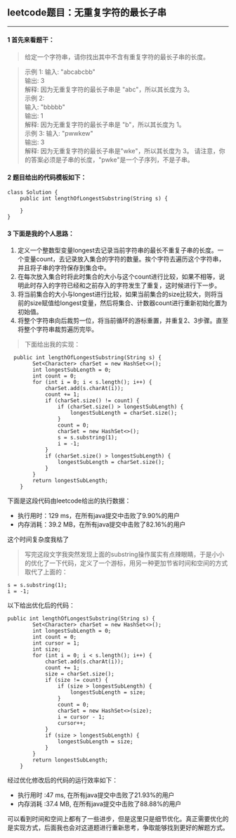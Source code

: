 ## leetcode题目：无重复字符的最长子串

---

#### 1 首先来看题干：

> 给定一个字符串，请你找出其中不含有重复字符的最长子串的长度。

> 示例 1:
输入: "abcabcbb"  
输出: 3   
解释: 因为无重复字符的最长子串是 "abc"，所以其长度为 3。  
示例 2:  
输入: "bbbbb"  
输出: 1  
解释: 因为无重复字符的最长子串是 "b"，所以其长度为 1。  
示例 3:
输入: "pwwkew"  
输出: 3  
解释: 因为无重复字符的最长子串是"wke"，所以其长度为 3。
请注意，你的答案必须是子串的长度，"pwke"是一个子序列，不是子串。

#### 2 题目给出的代码模板如下：


```
class Solution {
    public int lengthOfLongestSubstring(String s) {
       
    }
}
```

#### 3 下面是我的个人思路：

1. 定义一个整数型变量longest去记录当前字符串的最长不重复子串的长度。一个变量count，去记录放入集合的字符的数量。挨个字符去遍历这个字符串，并且将子串的字符保存到集合中。 
2. 在每次放入集合时将此时集合的大小与这个count进行比较，如果不相等，说明此时存入的字符已经和之前存入的字符发生了重复，这时候进行下一步。
3. 将当前集合的大小与longest进行比较，如果当前集合的size比较大，则将当前的size赋值给longest变量，然后将集合、计数器count进行重新初始化置为初始值。
4. 将整个字符串向后裁剪一位，将当前循环的游标重置，并重复2、3步骤。直至将整个字符串裁剪遍历完毕。


> 下面给出我的实现：


```
  public int lengthOfLongestSubstring(String s) {
        Set<Character> charSet = new HashSet<>();
        int longestSubLength = 0;
        int count = 0;
        for (int i = 0; i < s.length(); i++) {
            charSet.add(s.charAt(i));
            count += 1;
            if (charSet.size() != count) {
                if (charSet.size() > longestSubLength) {
                    longestSubLength = charSet.size();
                }
                count = 0;
                charSet = new HashSet<>();
                s = s.substring(1);
                i = -1;
            }
            if (charSet.size() > longestSubLength) {
                longestSubLength = charSet.size();
            }
        }
        return longestSubLength;
    }
```

下面是这段代码由leetcode给出的执行数据：  
 * 执行用时：129 ms，在所有java提交中击败了9.90%的用户
 * 内存消耗：39.2 MB，在所有java提交中击败了82.16%的用户

这个时间复杂度我枯了

> 写完这段文字我突然发现上面的substring操作属实有点辣眼睛，于是小小的优化了一下代码，定义了一个游标，用另一种更加节省时间和空间的方式取代了上面的：

```
s = s.substring(1);
i = -1;
```

以下给出优化后的代码：

```
public int lengthOfLongestSubstring(String s) {
        Set<Character> charSet = new HashSet<>();
        int longestSubLength = 0;
        int count = 0;
        int cursor = 1;
        int size;
        for (int i = 0; i < s.length(); i++) {
            charSet.add(s.charAt(i));
            count += 1;
            size = charSet.size();
            if (size != count) {
                if (size > longestSubLength) {
                    longestSubLength = size;
                }
                count = 0;
                charSet = new HashSet<>(size);
                i = cursor - 1;
                cursor++;
            }
            if (size > longestSubLength) {
                longestSubLength = size;
            }
        }
        return longestSubLength;
    }
```

经过优化修改后的代码的运行效率如下：
* 执行用时 :47 ms, 在所有java提交中击败了21.93%的用户
* 内存消耗 :37.4 MB, 在所有java提交中击败了88.88%的用户

可以看到时间和空间上都有了一些进步，但是这里只是细节优化。真正需要优化的是实现方式，后面我也会对这道题进行重新思考，争取能够找到更好的解题方式。
